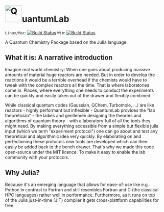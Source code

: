 
# <img src="http://schurkus.com/wp-content/uploads/2015/10/QuantumLab.png" alt=Q width="55">uantumLab

`Linux/Mac`: [![Build Status](https://travis-ci.org/vonDonnerstein/QuantumLab.svg)](https://travis-ci.org/vonDonnerstein/QuantumLab) `Win`: [![Build Status](https://ci.appveyor.com/api/projects/status/github/vonDonnerstein/QuantumLab?branch=master&svg=true)](https://ci.appveyor.com/project/vonDonnerstein/quantumlab)

A Quantum Chemistry Package based on the Julia language.

## What it is: A narrative introduction
Imagine real world chemistry: When one goes about producing massive amounts of material huge reactors are needed. But in order to develop the reactions it would be a terrible overhead if the chemists would have to tweak with the complex reactors all the time. That is where laboratories come in. Places, where everything one needs to conduct the experiments can be quickly and easily taken out of the drawer and flexibly combined.

While classical quantum codes (Gaussian, QChem, Turbomole, ...) are like reactors - highly performant but inflexible - QuantumLab provides the "lab theoretician" - the ladies and gentlemen designing the theories and algorithms of quantum theory - with a laboratory full of all the tools they might need. By making everything accessible from a simple but flexible julia input (which we term "experiment protocol") one can go about and test any theoretical and algorithmic idea very quickly. By elaborating on and perfectioning these protocols new tools are developed which can then easily be added back to the bench drawer. That's why we made this code open-source under the MIT licence: To make it easy to enable the lab community with your protocols.

## Why Julia?
Because it's an emerging language that allows for ease-of-use like e.g. Python in contrast to Fortran and still resembles Fortran and C (the classical HPC languages) rather well in performance. Furthermore, as it runs on top of the Julia just-in-time (JIT) compiler it gets cross-plattform capabilities for free.
